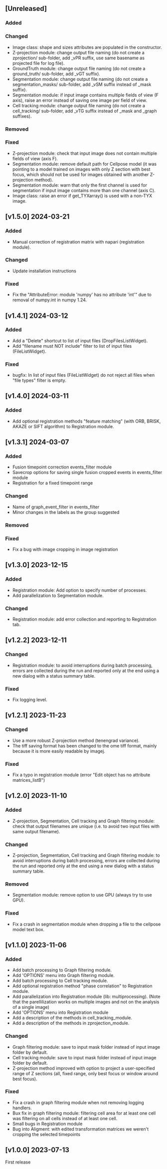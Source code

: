 ## [Unreleased]

### Added

### Changed

* Image class: shape and sizes attributes are populated in the constructor.
* Z-projection module: change output file naming (do not create a zprojection/ sub-folder, add _vPR<projection> suffix, use same basename as projected file for log file).
* GroundTruth module: change output file naming (do not create a ground_truth/ sub-folder, add _vGT suffix).
* Segmentation module: change output file naming (do not create a segmentation_masks/ sub-folder, add _vSM suffix instead of _mask suffix).
* Segmentation module: if input image contains multiple fields of view (F axis), raise an error instead of saving one image per field of view.
* Cell tracking module: change output file naming (do not create a cell_tracking/ sub-folder, add _vTG suffix instead of _mask and _graph suffixes).

### Removed

### Fixed

* Z-projection module: check that input image does not contain multiple fields of view (axis F).
* Segmentation module: remove default path for Cellpose model (it was pointing to a model trained on images with only Z section with best focus, which should not be used for images obtained with another Z-projection method).
* Segmentation module: warn that only the first channel is used for segmentation if input image contains more than one channel (axis C).
* Image class: raise an error if get_TYXarray() is used with a non-TYX image.





## [v1.5.0] 2024-03-21

### Added

* Manual correction of registration matrix with napari (registration module).

### Changed

* Update installation instructions

### Fixed

* Fix the "AttributeError: module 'numpy' has no attribute 'int'" due to removal of numpy.int in numpy 1.24.




## [v1.4.1] 2024-03-12

### Added

* Add a "Delete" shortcut to list of input files (DropFilesListWidget).
* Add "filename must NOT include" filter to list of input files (FileListWidget).

### Fixed

* bugfix: In list of input files (FileListWidget) do not reject all files when "file types" filter is empty.




## [v1.4.0] 2024-03-11

### Added

* Add optional registration methods "feature matching" (with ORB, BRISK, AKAZE or SIFT algorithm) to Registration module.




## [v1.3.1] 2024-03-07

### Added
* Fusion timepoint correction events_filter module
* Savecrop options for saving single fusion cropped events in events_filter module
* Registration for a fixed timepoint range

### Changed
* Name of graph_event_filter in events_filter
* Minor changes in the labels as the group suggested

### Removed

### Fixed

* Fix a bug with image cropping in image registration




## [v1.3.0] 2023-12-15

### Added

* Registration module: Add option to specify number of processes.
* Add parallelization to Segmentation module.

### Changed

* Registration module: add error collection and reporting to Registration tab.




## [v1.2.2] 2023-12-11

### Changed

* Registration module: to avoid interruptions during batch processing, errors are collected during the run and reported only at the end using a new dialog with a status summary table.

### Fixed

* Fix logging level.




## [v1.2.1] 2023-11-23

### Changed

* Use a more robust Z-projection method (tenengrad variance).
* The tiff saving format has been changed to the ome tiff format, mainly because it is more easily readable by imagej.

### Fixed

* Fix a typo in registration module (error "Edit object has no attribute matrices_listB")



## [v1.2.0] 2023-11-10

### Added

* Z-projection, Segmentation, Cell tracking and Graph filtering module: check that output filenames are unique (i.e. to avoid two input files with same output filename).

### Changed

* Z-projection, Segmentation, Cell tracking and Graph filtering module: to avoid interruptions during batch processing, errors are collected during the run and reported only at the end using a new dialog with a status summary table.

### Removed

* Segmentation module: remove option to use GPU (always try to use GPU).

### Fixed

* Fix a crash in segmentation module when dropping a file to the cellpose model text box.




## [v1.1.0] 2023-11-06

### Added

* Add batch processing to Graph filtering module.
* Add 'OPTIONS' menu into Graph filtering module.
* Add batch processing to Cell tracking module.
* Add optional registration method "phase correlation" to Registration module.
* Add parallelization into Registration module (lib: multiprocessing).
  (Note that the parellilization works on multiple images and not on the analysis of a single image)
* Add 'OPTIONS' menu into Registration module
* Add a description of the methods in cell_tracking_module.
* Add a description of the methods in zprojection_module.


### Changed

* Graph filtering module: save to input mask folder instead of input image folder by default.
* Cell tracking module: save to input mask folder instead of input image folder by default.
* Z-projection method improved with option to project a user-specified range of Z sections (all, fixed range, only best focus or window around best focus).


### Fixed

* Fix a crash in graph filtering module when not removing logging handlers.
* Bux fix in graph filtering module: filtering cell area for at least one cell was filtering on all cells instead of at least one cell.
* Small bugs in Registration module
* Bug into Aligment: with edited transformation matrices we weren't cropping the selected timepoints




## [v1.0.0] 2023-07-13

First release
